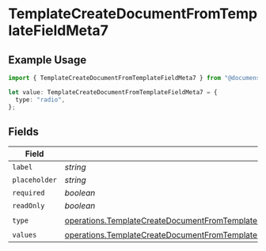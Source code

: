 # TemplateCreateDocumentFromTemplateFieldMeta7

## Example Usage

```typescript
import { TemplateCreateDocumentFromTemplateFieldMeta7 } from "@documenso/sdk-typescript/models/operations";

let value: TemplateCreateDocumentFromTemplateFieldMeta7 = {
  type: "radio",
};
```

## Fields

| Field                                                                                                                                                                                                                                              | Type                                                                                                                                                                                                                                               | Required                                                                                                                                                                                                                                           | Description                                                                                                                                                                                                                                        |
| -------------------------------------------------------------------------------------------------------------------------------------------------------------------------------------------------------------------------------------------------- | -------------------------------------------------------------------------------------------------------------------------------------------------------------------------------------------------------------------------------------------------- | -------------------------------------------------------------------------------------------------------------------------------------------------------------------------------------------------------------------------------------------------- | -------------------------------------------------------------------------------------------------------------------------------------------------------------------------------------------------------------------------------------------------- |
| `label`                                                                                                                                                                                                                                            | *string*                                                                                                                                                                                                                                           | :heavy_minus_sign:                                                                                                                                                                                                                                 | N/A                                                                                                                                                                                                                                                |
| `placeholder`                                                                                                                                                                                                                                      | *string*                                                                                                                                                                                                                                           | :heavy_minus_sign:                                                                                                                                                                                                                                 | N/A                                                                                                                                                                                                                                                |
| `required`                                                                                                                                                                                                                                         | *boolean*                                                                                                                                                                                                                                          | :heavy_minus_sign:                                                                                                                                                                                                                                 | N/A                                                                                                                                                                                                                                                |
| `readOnly`                                                                                                                                                                                                                                         | *boolean*                                                                                                                                                                                                                                          | :heavy_minus_sign:                                                                                                                                                                                                                                 | N/A                                                                                                                                                                                                                                                |
| `type`                                                                                                                                                                                                                                             | [operations.TemplateCreateDocumentFromTemplateFieldMetaTemplatesResponse200ApplicationJSONResponseBodyFieldsType](../../models/operations/templatecreatedocumentfromtemplatefieldmetatemplatesresponse200applicationjsonresponsebodyfieldstype.md) | :heavy_check_mark:                                                                                                                                                                                                                                 | N/A                                                                                                                                                                                                                                                |
| `values`                                                                                                                                                                                                                                           | [operations.TemplateCreateDocumentFromTemplateFieldMetaValues](../../models/operations/templatecreatedocumentfromtemplatefieldmetavalues.md)[]                                                                                                     | :heavy_minus_sign:                                                                                                                                                                                                                                 | N/A                                                                                                                                                                                                                                                |